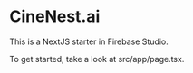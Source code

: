 # CineNest.ai

This is a NextJS starter in Firebase Studio.

To get started, take a look at src/app/page.tsx.
